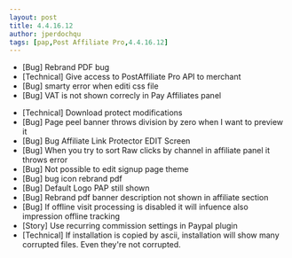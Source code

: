 ```yaml
---
layout: post
title: 4.4.16.12
author: jperdochqu
tags: [pap,Post Affiliate Pro,4.4.16.12]
---
```


- [Bug] Rebrand PDF bug
- [Technical] Give access to PostAffiliate Pro API to merchant
- [Bug] smarty error when editi css file
- [Bug] VAT is not shown correcly in Pay Affiliates panel

<!--more-->

- [Technical] Download protect modifications
- [Bug] Page peel banner throws division by zero when I want to preview it
- [Bug] Bug Affiliate Link Protector EDIT Screen
- [Bug] When you try to sort Raw clicks by channel in affiliate panel it throws error
- [Bug] Not possible to edit signup page theme
- [Bug] bug icon rebrand pdf
- [Bug] Default Logo PAP still shown
- [Bug] Rebrand pdf banner description not shown in affiliate section
- [Bug] If offline visit processing is disabled it will infuence also impression offline tracking
- [Story] Use recurring commission settings in Paypal plugin
- [Technical] If installation is copied by ascii, installation will show many corrupted files. Even they're not corrupted.
